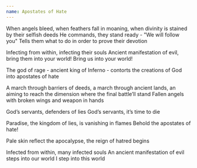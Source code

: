 ```yaml
---
name: Apostates of Hate
---
```


When angels bleed,
when feathers fall in moaning,
when divinity
is stained by their selfish deeds
He commands,
they stand ready -
"We will follow you"
Tells them what to do
in order to prove their devotion

Infecting from within,
infecting their souls
Ancient manifestation of evil,
bring them into your world!
Bring us into your world!

The god of rage -
ancient king of Inferno -
contorts the creations of God
into apostates of hate

A march through barriers of deeds,
a march through ancient lands,
an aiming to reach the dimension
where the final battle’ll stand
Fallen angels with broken wings
and weapon in hands

God’s servants,
defenders of lies
God’s servants,
it’s time to die

Paradise, the kingdom of lies,
is vanishing in flames
Behold the apostates of hate!

Pale skin reflect the apocalypse,
the reign of hatred begins

Infected from within,
many infected souls
An ancient manifestation of evil
steps into our world
I step into this world
